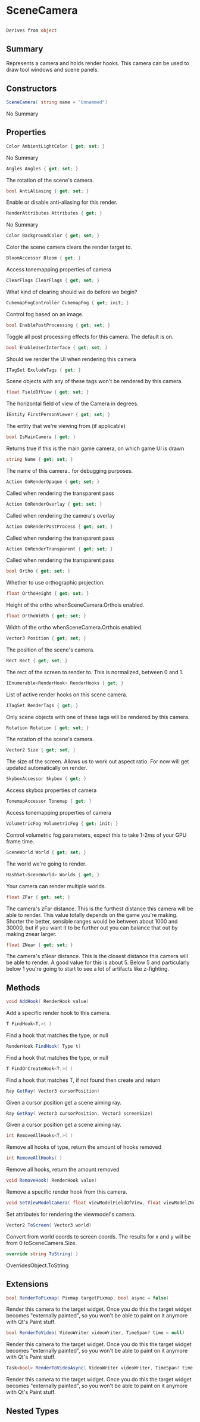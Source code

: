 # SceneCamera

## 
```c#
Derives from object
```

## Summary

Represents a camera and holds render hooks. This camera can be used to draw tool windows and scene panels.
## Constructors

```c#
SceneCamera( string name = "Unnammed") 
```
No Summary
## Properties

```c#
Color AmbientLightColor { get; set; } 
```
No Summary
```c#
Angles Angles { get; set; } 
```
The rotation of the scene's camera.
```c#
bool AntiAliasing { get; set; } 
```
Enable or disable anti-aliasing for this render.
```c#
RenderAttributes Attributes { get; } 
```
No Summary
```c#
Color BackgroundColor { get; set; } 
```
Color the scene camera clears the render target to.
```c#
BloomAccessor Bloom { get; } 
```
Access tonemapping properties of camera
```c#
ClearFlags ClearFlags { get; set; } 
```
What kind of clearing should we do before we begin?
```c#
CubemapFogController CubemapFog { get; init; } 
```
Control fog based on an image.
```c#
bool EnablePostProcessing { get; set; } 
```
Toggle all post processing effects for this camera. The default is on.
```c#
bool EnableUserInterface { get; set; } 
```
Should we render the UI when rendering this camera
```c#
ITagSet ExcludeTags { get; } 
```
Scene objects with any of these tags won't be rendered by this camera.
```c#
float FieldOfView { get; set; } 
```
The horizontal field of view of the Camera in degrees.
```c#
IEntity FirstPersonViewer { get; set; } 
```
The entity that we're viewing from (if applicable)
```c#
bool IsMainCamera { get; } 
```
Returns true if this is the main game camera, on which game UI is drawn
```c#
string Name { get; set; } 
```
The name of this camera.. for debugging purposes.
```c#
Action OnRenderOpaque { get; set; } 
```
Called when rendering the transparent pass
```c#
Action OnRenderOverlay { get; set; } 
```
Called when rendering the camera's overlay
```c#
Action OnRenderPostProcess { get; set; } 
```
Called when rendering the transparent pass
```c#
Action OnRenderTransparent { get; set; } 
```
Called when rendering the transparent pass
```c#
bool Ortho { get; set; } 
```
Whether to use orthographic projection.
```c#
float OrthoHeight { get; set; } 
```
Height of the ortho whenSceneCamera.Orthois enabled.
```c#
float OrthoWidth { get; set; } 
```
Width of the ortho whenSceneCamera.Orthois enabled.
```c#
Vector3 Position { get; set; } 
```
The position of the scene's camera.
```c#
Rect Rect { get; set; } 
```
The rect of the screen to render to. This is normalized, between 0 and 1.
```c#
IEnumerable<RenderHook> RenderHooks { get; } 
```
List of active render hooks on this scene camera.
```c#
ITagSet RenderTags { get; } 
```
Only scene objects with one of these tags will be rendered by this camera.
```c#
Rotation Rotation { get; set; } 
```
The rotation of the scene's camera.
```c#
Vector2 Size { get; set; } 
```
The size of the screen. Allows us to work out aspect ratio.
For now will get updated automatically on render.
```c#
SkyboxAccessor Skybox { get; } 
```
Access skybox properties of camera
```c#
TonemapAccessor Tonemap { get; } 
```
Access tonemapping properties of camera
```c#
VolumetricFog VolumetricFog { get; init; } 
```
Control volumetric fog parameters, expect this to take 1-2ms of your GPU frame time.
```c#
SceneWorld World { get; set; } 
```
The world we're going to render.
```c#
HashSet<SceneWorld> Worlds { get; } 
```
Your camera can render multiple worlds.
```c#
float ZFar { get; set; } 
```
The camera's zFar distance. This is the furthest distance this camera will be able to render.
This value totally depends on the game you're making. Shorter the better, sensible ranges would be
between about 1000 and 30000, but if you want it to be further out you can balance that out by making
znear larger.
```c#
float ZNear { get; set; } 
```
The camera's zNear distance. This is the closest distance this camera will be able to render.
A good value for this is about 5. Below 5 and particularly below 1 you're going to start to see
a lot of artifacts like z-fighting.
## Methods

```c#
void AddHook( RenderHook value) 
```
Add a specific render hook to this camera.
```c#
T FindHook<T,>( ) 
```
Find a hook that matches the type, or null
```c#
RenderHook FindHook( Type t) 
```
Find a hook that matches the type, or null
```c#
T FindOrCreateHook<T,>( ) 
```
Find a hook that matches T, if not found then create and return
```c#
Ray GetRay( Vector3 cursorPosition) 
```
Given a cursor position get a scene aiming ray.
```c#
Ray GetRay( Vector3 cursorPosition, Vector3 screenSize) 
```
Given a cursor position get a scene aiming ray.
```c#
int RemoveAllHooks<T,>( ) 
```
Remove all hooks of type, return the amount of hooks removed
```c#
int RemoveAllHooks( ) 
```
Remove all hooks, return the amount removed
```c#
void RemoveHook( RenderHook value) 
```
Remove a specific render hook from this camera.
```c#
void SetViewModelCamera( float viewModelFieldOfView, float viewModelZNear = 1, float viewModelZFar = 500) 
```
Set attributes for rendering the viewmodel's camera.
```c#
Vector2 ToScreen( Vector3 world) 
```
Convert from world coords to screen coords. The results for x and y will be from 0 toSceneCamera.Size.
```c#
override string ToString( ) 
```
OverridesObject.ToString
## Extensions

```c#
bool RenderToPixmap( Pixmap targetPixmap, bool async = false) 
```
Render this camera to the target widget. Once you do this the target widget becomes "externally painted", so you
won't be able to paint on it anymore with Qt's Paint stuff.
```c#
bool RenderToVideo( VideoWriter videoWriter, TimeSpan? time = null) 
```
Render this camera to the target widget. Once you do this the target widget becomes "externally painted", so you
won't be able to paint on it anymore with Qt's Paint stuff.
```c#
Task<bool> RenderToVideoAsync( VideoWriter videoWriter, TimeSpan? time = null) 
```
Render this camera to the target widget. Once you do this the target widget becomes "externally painted", so you
won't be able to paint on it anymore with Qt's Paint stuff.
## Nested Types

